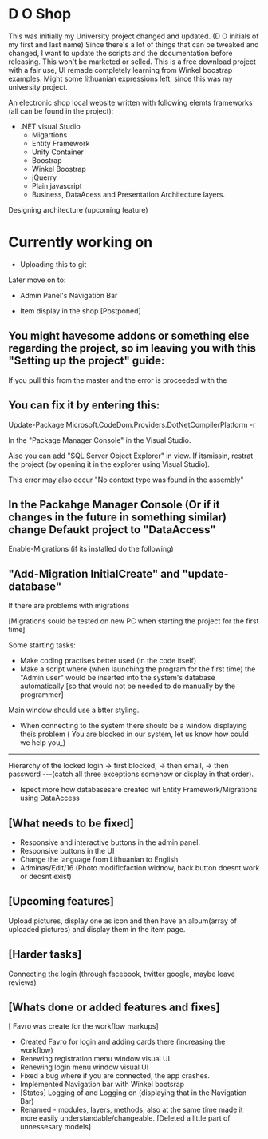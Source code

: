 # D O Shop

This was initially my University project changed and updated. (D O initials of my first and last name)
Since there's a lot of things that can be tweaked and changed, I want to update the scripts and the documentation before releasing.
This won't be marketed or selled. This is a free download project with a fair use, UI remade completely learning from Winkel boostrap examples. Might some lithuanian expressions left, since this was my university project.

An electronic shop local website written with following elemts frameworks (all can be found in the project):
- .NET visual Studio 
    * Migartions 
    * Entity Framework
    * Unity Container
    * Boostrap
    * Winkel Boostrap
    * jQuerry
    * Plain javascript 
    * Business, DataAcess and Presentation Architecture layers.


Designing architecture
(upcoming feature)

# Currently working on
- Uploading this to git



Later move on to:
- Admin Panel's Navigation Bar



- Item display in the shop [Postponed]

You might havesome addons or something else regarding the project, so im leaving you with this "Setting up the project" guide:
--
If you pull this from the master and the error is proceeded with the 

  You can fix it by entering this:
  --
  Update-Package Microsoft.CodeDom.Providers.DotNetCompilerPlatform -r

  In the "Package Manager Console" in the Visual Studio.

  Also you can add "SQL Server Object Explorer" in view. If itsmissin, restrat the project (by opening it in the explorer using Visual    Studio).




This error may also occur
"No context type was found in the assembly"

In the Packahge Manager Console (Or if it changes in the future in something similar) change Defaukt project to "DataAccess"
--
Enable-Migrations (if its installed do the following)

"Add-Migration InitialCreate"        and            "update-database"
--
If there are problems with migrations 

[Migrations sould be tested on new PC when starting the project for the first time]


Some starting tasks:
- Make coding practises better used (in the code itself)
- Make a script where (when launching the program for the first time) the "Admin user" would be inserted into the system's database automatically [so that would not be needed to do manually by the programmer]



Main window should use a btter styling.
- When connecting to the system there should be a window displaying theis problem
( You are blocked in our system, let us know how could we help you_)


----
Hierarchy of the locked login
-> first blocked, 
   -> then email, 
      -> then password
      ---(catch all three exceptions somehow or display in that order).

- Ispect more how databasesare created wit Entity Framework/Migrations using DataAccess


[What needs to be fixed]
--

* Responsive and interactive buttons in the admin panel.
* Responsive buttons in the UI
* Change the language from Lithuanian to English
* Adminas/Edit/16 (Photo modificfaction widnow, back button doesnt work or deosnt exist)



[Upcoming features]
--
Upload pictures, display one as icon and then have an album(array of uploaded pictures) and display them in the item page.


[Harder tasks]
--
Connecting the login (through facebook, twitter google, maybe leave reviews) 


[Whats done or added features and fixes]
--
[ Favro was create for the workflow markups]
- Created Favro for login and adding cards there (increasing the workflow)
- Renewing registration menu window visual UI
- Renewing login menu window visual UI
- Fixed a bug where if you are connected, the app crashes.
- Implemented Navigation bar with Winkel bootsrap
- [States] Logging of and Logging on (displaying that in the Navigation Bar)
- Renamed - modules, layers, methods, also at the same time made it more easily understandable/changeable. [Deleted a little part of unnessesary models]

